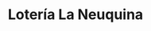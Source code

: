 ---
title: "Lotería La Neuquina"
url: /neuquen/loteria-la-neuquina-hipolito-yrigoyen/
shop: lotería
---